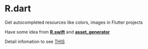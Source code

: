 # R.dart
Get autocompleted resources like colors, images in Flutter projects

Have some idea from [**R.swift**](https://github.com/mac-cain13/R.swift) and [**asset_generator**](https://github.com/flutter-dev/asset_generator)

Detail infomation to see [THIS](examples/flutter_image/README.md)

